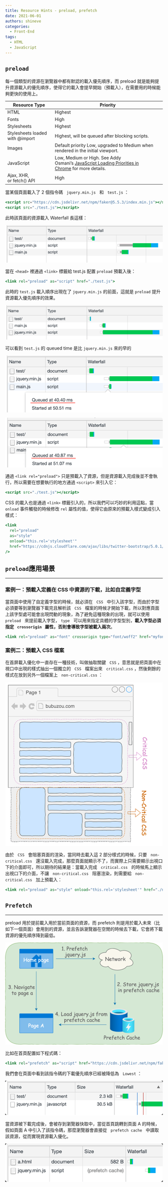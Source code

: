 ```yaml
---
title: Resource Hints - preload, prefetch
date: 2021-06-01
authors: shineve
categories:
  - Front-End
tags:
  - HTML
  - JavaScript
---
```


## **`preload`**

每一個類型的資源在瀏覽器中都有默認的載入優先順序，而 preload 就是能夠提升資源載入的優先順序，使得它的載入會提早開始（預載入），在需要用的時候能夠更快的使用上。

| Resource Type                   | Priority                                                                                                                                          |
| ------------------------------- | ------------------------------------------------------------------------------------------------------------------------------------------------- |
| HTML                            | Highest                                                                                                                                           |
| Fonts                           | High                                                                                                                                              |
| Stylesheets                     | Highest                                                                                                                                           |
| Stylesheets loaded with @import | Highest, will be queued after blocking scripts.                                                                                                   |
| Images                          | Default priority Low, upgraded to Medium when rendered in the initial viewport.                                                                   |
| JavaScript                      | Low, Medium or High. See Addy Osmani’s [JavaScript Loading Priorities in Chrome](https://addyosmani.com/blog/script-priorities) for more details. |
| Ajax, XHR, or fetch() API       | High                                                                                                                                              |

<!--truncate-->

當某個頁面載入了 2 個指令碼   `jquery.min.js`   和   `test.js` ：

```jsx
<script src="https://cdn.jsdelivr.net/npm/faker@5.5.3/index.min.js"></script>
<script src="./test.js"></script>
```

此時該頁面的資源載入 Waterfall 長這樣：

![](1.png)


當在 `<head>` 裡通過 `<link>` 標籤給 test.js 配置 `preload` 預載入後：

```jsx
<link rel="preload" as="script" href="./test.js">
```

此時的 `test.js` 載入順序出現在了 `jquery.min.js` 的前面，這就是 `preload` 提升資源載入優先順序的效果。

![](2.png)

可以看到 `test.js` 的 queued time 是比 `jquery.min.js` 來的早的

![](3.png)

![](4.png)

通過 `<link rel="preload">` 只是預載入了資源，但是資源載入完成後並不會執行，所以需要在想要執行的地方通過 `<script>` 來引入它：

```jsx
<script src="./test.js"></script>
```

CSS 的載入也是通過 `<link>` 標籤引入的，所以我們可以巧妙的利用這點，當 `onload` 事件觸發的時候修改 `rel` 屬性的值，使得它由原來的預載入樣式變成引入樣式：

```jsx
<link
  rel="preload"
  as="style"
  onload="this.rel='stylesheet'"
  href="https://cdnjs.cloudflare.com/ajax/libs/twitter-bootstrap/5.0.1/css/bootstrap.min.css"
/>
```

## **`preload`應用場景**

---

### **案例一：預載入定義在 CSS 中資源的下載，比如自定義字型**

當頁面中使用了自定義字型的時候，就必須在   `CSS`   中引入該字型，而由於字型必須要等到瀏覽器下載完且解析該   `CSS`   檔案的時候才開始下載，所以對應頁面上該字型處可能會出現閃動的現象，為了避免這種現象的出現，就可以使用   `preload`   來提前載入字型， `type`   可以用來指定具體的字型型別，**載入字型必須指定   `crossorigin`   屬性，否則會導致字型被載入兩次**。

```jsx
<link rel="preload" as="font" crossorigin type="font/woff2" href="myfont.woff2">
```

### **案例二：預載入 CSS 檔案**

在首屏載入優化中一直存在一種技術，叫做抽取關鍵   `CSS` ，意思就是把頁面中在視口中出現的樣式抽出一個獨立的   `CSS`   檔案出來   `critical.css` ，然後剩餘的樣式在放到另外一個檔案上   `non-critical.css` ：

![](5.png)

由於   `CSS`   會阻塞頁面的渲染，當同時去載入這 2 部分樣式的時候，只要   `non-critical.css`   還沒載入完成，那麼頁面就顯示不了，而實際上只需要顯示出視口下的介面即可，所以期待的結果是：當載入完成   `critical.css`   的時候馬上顯示出視口下的介面，不讓   `non-critical.css`   阻塞渲染，則需要給   `non-critical.css`   加上預載入：

```jsx
<link rel="preload" as="style" onload="this.rel='stylesheet'" href="./non-critical.css" />
```

## **`Prefetch`**

---

preload 用於提前載入用於當前頁面的資源，而 prefetch 則是用於載入未來（比如下一個頁面）會用到的資源，並且告訴瀏覽器在空閒的時候去下載，它會將下載資源的優先順序降到最低。

![](6.png)

比如在首頁配置如下程式碼：

```jsx
<link rel="prefetch" as="script" href="https://cdn.jsdelivr.net/npm/faker@5.5.3/index.min.js" />
```

我們會在頁面中看到該指令碼的下載優先順序已經被降低為   `Lowest` ：

![](7.png)

當資源被下載完成後，會被存到瀏覽器快取中，當從首頁跳轉到頁面 A 的時候，假如頁面 A 中引入了該指令碼，那麼瀏覽器會直接從   `prefetch cache`   中讀取該資源，從而實現資源載入優化。

![](8.png)
